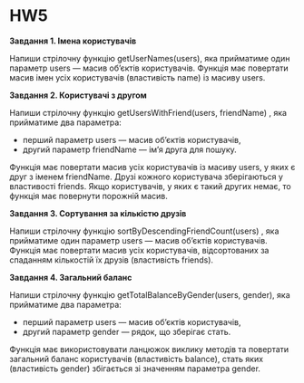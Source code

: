 # HW5

**Завдання 1. Імена користувачів**

Напиши стрілочну функцію getUserNames(users), яка прийматиме один параметр users
— масив об’єктів користувачів. Функція має повертати масив імен усіх
користувачів (властивість name) із масиву users.

**Завдання 2. Користувачі з другом**

Напиши стрілочну функцію getUsersWithFriend(users, friendName) , яка прийматиме
два параметра:

- перший параметр users — масив об’єктів користувачів,
- другий параметр friendName — ім’я друга для пошуку.

Функція має повертати масив усіх користувачів із масиву users, у яких є друг з
іменем friendName. Друзі кожного користувача зберігаються у властивості friends.
Якщо користувачів, у яких є такий других немає, то функція має повернути
порожній масив.

**Завдання 3. Сортування за кількістю друзів**

Напиши стрілочну функцію sortByDescendingFriendCount(users) , яка прийматиме
один параметр users — масив об’єктів користувачів. Функція має повертати масив
усіх користувачів, відсортованих за спаданням кількостій їх друзів (властивість
friends).

**Завдання 4. Загальний баланс**

Напиши стрілочну функцію getTotalBalanceByGender(users, gender), яка прийматиме
два параметра:

- перший параметр users — масив об’єктів користувачів,
- другий параметр gender — рядок, що зберігає стать.

Функція має використовувати ланцюжок виклику методів та повертати загальний
баланс користувачів (властивість balance), стать яких (властивість gender)
збігається зі значенням параметра gender.
